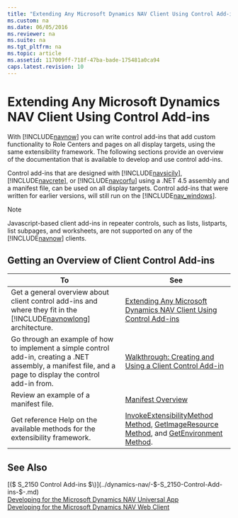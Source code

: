 ```yaml
---
title: "Extending Any Microsoft Dynamics NAV Client Using Control Add-ins"
ms.custom: na
ms.date: 06/05/2016
ms.reviewer: na
ms.suite: na
ms.tgt_pltfrm: na
ms.topic: article
ms.assetid: 117009ff-718f-47ba-bade-175481a0ca94
caps.latest.revision: 10
---
```

# Extending Any Microsoft Dynamics NAV Client Using Control Add-ins
With [!INCLUDE[navnow](../dynamics-nav/includes/navnow_md.md)] you can write control add\-ins that add custom functionality to Role Centers and pages on all display targets, using the same extensibility framework. The following sections provide an overview of the documentation that is available to develop and use control add\-ins.  
  
 Control add\-ins that are designed with [!INCLUDE[navsicily](../dynamics-nav/includes/navsicily_md.md)], [!INCLUDE[navcrete](../dynamics-nav/includes/navcrete_md.md)], or [!INCLUDE[navcorfu](../dynamics-nav/includes/navcorfu_md.md)] using a .NET 4.5 assembly and a manifest file, can be used on all display targets. Control add\-ins that were written for earlier versions, will still run on the [!INCLUDE[nav_windows](../dynamics-nav/includes/nav_windows_md.md)].  
  
> [!NOTE]  
>  Javascript\-based client add\-ins in repeater controls, such as lists, listparts, list subpages, and worksheets, are not supported on any of the [!INCLUDE[navnow](../dynamics-nav/includes/navnow_md.md)] clients.  
  
## Getting an Overview of Client Control Add\-ins  
  
|To|See|  
|--------|---------|  
|Get a general overview about client control add\-ins and where they fit in the [!INCLUDE[navnowlong](../dynamics-nav/includes/navnowlong_md.md)] architecture.|[Extending Any Microsoft Dynamics NAV Client Using Control Add\-ins](../dynamics-nav/Extending-Any-Microsoft-Dynamics-NAV-Client-Using-Control-Add-ins.md)|  
|Go through an example of how to implement a simple control add\-in, creating a .NET assembly, a manifest file, and a page to display the control add\-in from.|[Walkthrough: Creating and Using a Client Control Add\-in](../Topic/Walkthrough:%20Creating%20and%20Using%20a%20Client%20Control%20Add-in.md)|  
|Review an example of a manifest file.|[Manifest Overview](../dynamics-nav/Manifest-Overview.md)|  
|Get reference Help on the available methods for the extensibility framework.|[InvokeExtensibilityMethod Method](../dynamics-nav/InvokeExtensibilityMethod-Method.md), [GetImageResource Method](../dynamics-nav/GetImageResource-Method.md), and [GetEnvironment Method](../dynamics-nav/GetEnvironment-Method.md).|  
  
## See Also  
 [\($ S\_2150 Control Add\-ins $\)](../dynamics-nav/-$-S_2150-Control-Add-ins-$-.md)   
 [Developing for the Microsoft Dynamics NAV Universal App](../dynamics-nav/Developing-for-the-Microsoft-Dynamics-NAV-Universal-App.md)   
 [Developing for the Microsoft Dynamics NAV Web Client](../dynamics-nav/Developing-for-the-Microsoft-Dynamics-NAV-Web-Client.md)